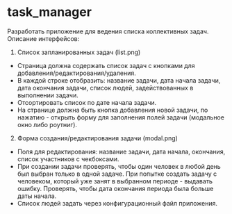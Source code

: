 # task_manager
Разработать приложение для ведения списка коллективных задач.
Описание интерфейсов:
1. Список запланированных задач (list.png)
- Страница должна содержать список задач с кнопками для добавления/редактирования/удаления.
- В каждой строке отобразить: название задачи, дата начала задачи, дата окончания задачи, список людей, задействованных в выполнении задачи.
- Отсортировать список по дате начала задачи.
- На странице должна быть кнопка добавления новой задачи, по нажатию - открыть форму для заполнения полей задачи (модальное окно либо роутниг).
2. Форма создания/редактирования задачи (modal.png)
- Поля для редактирования: название задачи, дата начала, окончания, список участников с чекбоксами.
- При создании задачи проверять, чтобы один человек в любой день был выбран только в одной задаче. При попытке создать задачу с человеком, который уже занят в выбранном периоде - выдавать ошибку. Проверять, чтобы дата окончания периода была больше даты начала.
- Список людей задать через конфигурационный файл приложения.
